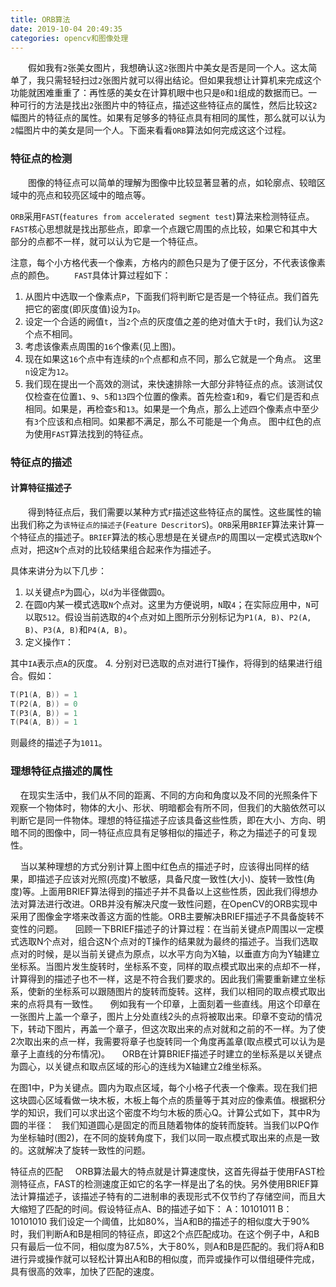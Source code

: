 ```yaml
---
title: ORB算法
date: 2019-10-04 20:49:35
categories: opencv和图像处理
---
```

&emsp;&emsp;假如我有`2`张美女图片，我想确认这`2`张图片中美女是否是同一个人。这太简单了，我只需轻轻扫过`2`张图片就可以得出结论。但如果我想让计算机来完成这个功能就困难重重了：再性感的美女在计算机眼中也只是`0`和`1`组成的数据而已。一种可行的方法是找出`2`张图片中的特征点，描述这些特征点的属性，然后比较这`2`幅图片的特征点的属性。如果有足够多的特征点具有相同的属性，那么就可以认为`2`幅图片中的美女是同一个人。下面来看看`ORB`算法如何完成这这个过程。

### 特征点的检测

&emsp;&emsp;图像的特征点可以简单的理解为图像中比较显著显著的点，如轮廓点、较暗区域中的亮点和较亮区域中的暗点等。

`ORB`采用`FAST`(`features from accelerated segment test`)算法来检测特征点。`FAST`核心思想就是找出那些点，即拿一个点跟它周围的点比较，如果它和其中大部分的点都不一样，就可以认为它是一个特征点。

注意，每个小方格代表一个像素，方格内的颜色只是为了便于区分，不代表该像素点的颜色。
&emsp;&emsp;`FAST`具体计算过程如下：

1. 从图片中选取一个像素点`P`，下面我们将判断它是否是一个特征点。我们首先把它的密度(即灰度值)设为`Ip`。
2. 设定一个合适的阙值`t`，当`2`个点的灰度值之差的绝对值大于`t`时，我们认为这`2`个点不相同。
3. 考虑该像素点周围的`16`个像素(见上图)。
4. 现在如果这`16`个点中有连续的`n`个点都和点不同，那么它就是一个角点。 这里`n`设定为`12`。
5. 我们现在提出一个高效的测试，来快速排除一大部分非特征点的点。该测试仅仅检查在位置`1`、`9`、`5`和`13`四个位置的像素。首先检查`1`和`9`，看它们是否和点相同。如果是，再检查`5`和`13`。如果是一个角点，那么上述四个像素点中至少有`3`个应该和点相同。如果都不满足，那么不可能是一个角点。 图中红色的点为使用`FAST`算法找到的特征点。

### 特征点的描述

#### 计算特征描述子

&emsp;&emsp;得到特征点后，我们需要以某种方式`F`描述这些特征点的属性。这些属性的输出我们称之为`该特征点的描述子`(`Feature DescritorS`)。`ORB`采用`BRIEF`算法来计算一个特征点的描述子。`BRIEF`算法的核心思想是在关键点`P`的周围以一定模式选取`N`个点对，把这`N`个点对的比较结果组合起来作为描述子。

具体来讲分为以下几步：

1. 以关键点`P`为圆心，以`d`为半径做圆`O`。
2. 在圆`O`内某一模式选取`N`个点对。这里为方便说明，`N`取`4`；在实际应用中，`N`可以取`512`。假设当前选取的`4`个点对如上图所示分别标记为`P1(A, B)`、`P2(A, B)`、`P3(A, B)`和`P4(A, B)`。
3. 定义操作`T`：

其中`IA`表示点`A`的灰度。
4. 分别对已选取的点对进行T操作，将得到的结果进行组合。假如：

``` cpp
T(P1(A, B)) = 1
T(P2(A, B)) = 0
T(P3(A, B)) = 1
T(P4(A, B)) = 1
```

则最终的描述子为`1011`。

### 理想特征点描述的属性

    在现实生活中，我们从不同的距离、不同的方向和角度以及不同的光照条件下观察一个物体时，物体的大小、形状、明暗都会有所不同，但我们的大脑依然可以判断它是同一件物体。理想的特征描述子应该具备这些性质，即在大小、方向、明暗不同的图像中，同一特征点应具有足够相似的描述子，称之为描述子的可复现性。

    当以某种理想的方式分别计算上图中红色点的描述子时，应该得出同样的结果，即描述子应该对光照(亮度)不敏感，具备尺度一致性(大小)、旋转一致性(角度)等。上面用BRIEF算法得到的描述子并不具备以上这些性质，因此我们得想办法对算法进行改进。ORB并没有解决尺度一致性问题，在OpenCV的ORB实现中采用了图像金字塔来改善这方面的性能。ORB主要解决BRIEF描述子不具备旋转不变性的问题。
    回顾一下BRIEF描述子的计算过程：在当前关键点P周围以一定模式选取N个点对，组合这N个点对的T操作的结果就为最终的描述子。当我们选取点对的时候，是以当前关键点为原点，以水平方向为X轴，以垂直方向为Y轴建立坐标系。当图片发生旋转时，坐标系不变，同样的取点模式取出来的点却不一样，计算得到的描述子也不一样，这是不符合我们要求的。因此我们需要重新建立坐标系，使新的坐标系可以跟随图片的旋转而旋转。这样，我们以相同的取点模式取出来的点将具有一致性。
    例如我有一个印章，上面刻着一些直线。用这个印章在一张图片上盖一个章子，图片上分处直线2头的点将被取出来。印章不变动的情况下，转动下图片，再盖一个章子，但这次取出来的点对就和之前的不一样。为了使2次取出来的点一样，我需要将章子也旋转同一个角度再盖章(取点模式可以认为是章子上直线的分布情况)。
    ORB在计算BRIEF描述子时建立的坐标系是以关键点为圆心，以关键点和取点区域的形心的连线为X轴建立2维坐标系。

在图1中，P为关键点。圆内为取点区域，每个小格子代表一个像素。现在我们把这块圆心区域看做一块木板，木板上每个点的质量等于其对应的像素值。根据积分学的知识，我们可以求出这个密度不均匀木板的质心Q。计算公式如下，其中R为圆的半径：
 
我们知道圆心是固定的而且随着物体的旋转而旋转。当我们以PQ作为坐标轴时(图2)，在不同的旋转角度下，我们以同一取点模式取出来的点是一致的。这就解决了旋转一致性的问题。

特征点的匹配
    ORB算法最大的特点就是计算速度快，这首先得益于使用FAST检测特征点，FAST的检测速度正如它的名字一样是出了名的快。另外使用BRIEF算法计算描述子，该描述子特有的二进制串的表现形式不仅节约了存储空间，而且大大缩短了匹配的时间。假设特征点A、B的描述子如下：
A：10101011
B：10101010
我们设定一个阈值，比如80%，当A和B的描述子的相似度大于90%时，我们判断A和B是相同的特征点，即这2个点匹配成功。在这个例子中，A和B只有最后一位不同，相似度为87.5%，大于80%，则A和B是匹配的。我们将A和B进行异或操作就可以轻松计算出A和B的相似度，而异或操作可以借组硬件完成，具有很高的效率，加快了匹配的速度。
